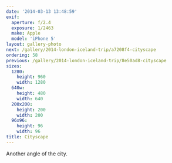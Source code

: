 ```yaml
---
date: '2014-03-13 13:48:59'
exif:
  aperture: f/2.4
  exposure: 1/2463
  make: Apple
  model: 'iPhone 5'
layout: gallery-photo
next: /gallery/2014-london-iceland-trip/a7208f4-cityscape
ordering: 58
previous: /gallery/2014-london-iceland-trip/8e50ad8-cityscape
sizes:
  1280:
    height: 960
    width: 1280
  640w:
    height: 480
    width: 640
  200x200:
    height: 200
    width: 200
  96x96:
    height: 96
    width: 96
title: Cityscape
---
```


Another angle of the city.
